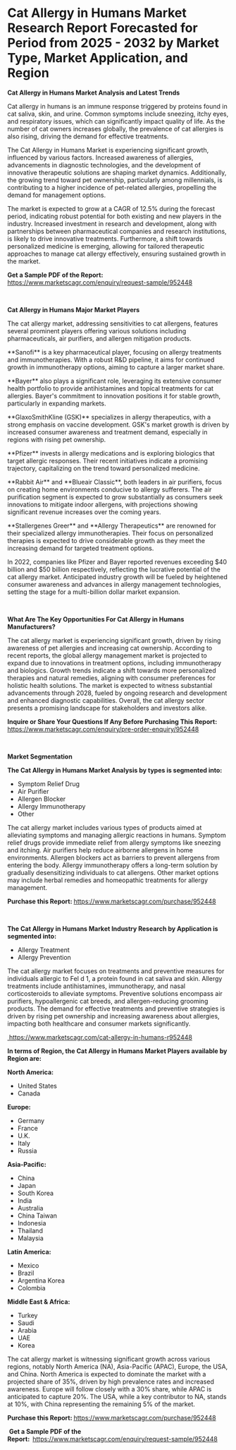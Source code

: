 <p><h1>Cat Allergy in Humans Market Research Report Forecasted for Period from 2025 -  2032 by Market Type, Market Application, and Region</h1></p><p><strong>Cat Allergy in Humans Market Analysis and Latest Trends</strong></p>
<p><p>Cat allergy in humans is an immune response triggered by proteins found in cat saliva, skin, and urine. Common symptoms include sneezing, itchy eyes, and respiratory issues, which can significantly impact quality of life. As the number of cat owners increases globally, the prevalence of cat allergies is also rising, driving the demand for effective treatments.</p><p>The Cat Allergy in Humans Market is experiencing significant growth, influenced by various factors. Increased awareness of allergies, advancements in diagnostic technologies, and the development of innovative therapeutic solutions are shaping market dynamics. Additionally, the growing trend toward pet ownership, particularly among millennials, is contributing to a higher incidence of pet-related allergies, propelling the demand for management options.</p><p>The market is expected to grow at a CAGR of 12.5% during the forecast period, indicating robust potential for both existing and new players in the industry. Increased investment in research and development, along with partnerships between pharmaceutical companies and research institutions, is likely to drive innovative treatments. Furthermore, a shift towards personalized medicine is emerging, allowing for tailored therapeutic approaches to manage cat allergy effectively, ensuring sustained growth in the market.</p></p>
<p><strong>Get a Sample PDF of the Report:&nbsp;</strong> <a href="https://www.marketscagr.com/enquiry/request-sample/952448?utm_campaign=2194&utm_medium=2&utm_source=Github&utm_content=ia&utm_term=17042025&utm_id=cat-allergy-in-humans">https://www.marketscagr.com/enquiry/request-sample/952448</a></p>
<p>&nbsp;</p>
<p><strong>Cat Allergy in Humans Major Market Players</strong></p>
<p><p>The cat allergy market, addressing sensitivities to cat allergens, features several prominent players offering various solutions including pharmaceuticals, air purifiers, and allergen mitigation products.</p><p>**Sanofi** is a key pharmaceutical player, focusing on allergy treatments and immunotherapies. With a robust R&D pipeline, it aims for continued growth in immunotherapy options, aiming to capture a larger market share.</p><p>**Bayer** also plays a significant role, leveraging its extensive consumer health portfolio to provide antihistamines and topical treatments for cat allergies. Bayer's commitment to innovation positions it for stable growth, particularly in expanding markets.</p><p>**GlaxoSmithKline (GSK)** specializes in allergy therapeutics, with a strong emphasis on vaccine development. GSK's market growth is driven by increased consumer awareness and treatment demand, especially in regions with rising pet ownership.</p><p>**Pfizer** invests in allergy medications and is exploring biologics that target allergic responses. Their recent initiatives indicate a promising trajectory, capitalizing on the trend toward personalized medicine.</p><p>**Rabbit Air** and **Blueair Classic**, both leaders in air purifiers, focus on creating home environments conducive to allergy sufferers. The air purification segment is expected to grow substantially as consumers seek innovations to mitigate indoor allergens, with projections showing significant revenue increases over the coming years.</p><p>**Stallergenes Greer** and **Allergy Therapeutics** are renowned for their specialized allergy immunotherapies. Their focus on personalized therapies is expected to drive considerable growth as they meet the increasing demand for targeted treatment options.</p><p>In 2022, companies like Pfizer and Bayer reported revenues exceeding $40 billion and $50 billion respectively, reflecting the lucrative potential of the cat allergy market. Anticipated industry growth will be fueled by heightened consumer awareness and advances in allergy management technologies, setting the stage for a multi-billion dollar market expansion.</p></p>
<p>&nbsp;</p>
<p><strong>What Are The Key Opportunities For Cat Allergy in Humans Manufacturers?</strong></p>
<p><p>The cat allergy market is experiencing significant growth, driven by rising awareness of pet allergies and increasing cat ownership. According to recent reports, the global allergy management market is projected to expand due to innovations in treatment options, including immunotherapy and biologics. Growth trends indicate a shift towards more personalized therapies and natural remedies, aligning with consumer preferences for holistic health solutions. The market is expected to witness substantial advancements through 2028, fueled by ongoing research and development and enhanced diagnostic capabilities. Overall, the cat allergy sector presents a promising landscape for stakeholders and investors alike.</p></p>
<p><strong>Inquire or Share Your Questions If Any Before Purchasing This Report:</strong> <a href="https://www.marketscagr.com/enquiry/pre-order-enquiry/952448?utm_campaign=2194&utm_medium=2&utm_source=Github&utm_content=ia&utm_term=17042025&utm_id=cat-allergy-in-humans">https://www.marketscagr.com/enquiry/pre-order-enquiry/952448</a></p>
<p>&nbsp;</p>
<p><strong>Market Segmentation</strong></p>
<p><strong>The Cat Allergy in Humans Market Analysis by types is segmented into:</strong></p>
<p><ul><li>Symptom Relief Drug</li><li>Air Purifier</li><li>Allergen Blocker</li><li>Allergy Immunotherapy</li><li>Other</li></ul></p>
<p><p>The cat allergy market includes various types of products aimed at alleviating symptoms and managing allergic reactions in humans. Symptom relief drugs provide immediate relief from allergy symptoms like sneezing and itching. Air purifiers help reduce airborne allergens in home environments. Allergen blockers act as barriers to prevent allergens from entering the body. Allergy immunotherapy offers a long-term solution by gradually desensitizing individuals to cat allergens. Other market options may include herbal remedies and homeopathic treatments for allergy management.</p></p>
<p><strong>Purchase this Report:&nbsp;</strong><a href="https://www.marketscagr.com/purchase/952448?utm_campaign=2194&utm_medium=2&utm_source=Github&utm_content=ia&utm_term=17042025&utm_id=cat-allergy-in-humans">https://www.marketscagr.com/purchase/952448</a></p>
<p>&nbsp;</p>
<p><strong>The Cat Allergy in Humans Market Industry Research by Application is segmented into:</strong></p>
<p><ul><li>Allergy Treatment</li><li>Allergy Prevention</li></ul></p>
<p><p>The cat allergy market focuses on treatments and preventive measures for individuals allergic to Fel d 1, a protein found in cat saliva and skin. Allergy treatments include antihistamines, immunotherapy, and nasal corticosteroids to alleviate symptoms. Preventive solutions encompass air purifiers, hypoallergenic cat breeds, and allergen-reducing grooming products. The demand for effective treatments and preventive strategies is driven by rising pet ownership and increasing awareness about allergies, impacting both healthcare and consumer markets significantly.</p></p>
<p><a href="https://www.marketscagr.com/cat-allergy-in-humans-r952448?utm_campaign=2194&utm_medium=2&utm_source=Github&utm_content=ia&utm_term=17042025&utm_id=cat-allergy-in-humans">&nbsp;https://www.marketscagr.com/cat-allergy-in-humans-r952448</a></p>
<p><strong>In terms of Region, the Cat Allergy in Humans Market Players available by Region are:</strong></p>
<p>
    <p> <strong> North America: </strong>
        <ul>
            <li>United States</li>
            <li>Canada</li>
        </ul>
        </p> 
    <p> <strong> Europe: </strong>
        <ul>
            <li>Germany</li>
            <li>France</li>
            <li>U.K.</li>
            <li>Italy</li>
            <li>Russia</li>
        </ul>
        </p> 
    <p> <strong> Asia-Pacific: </strong>
        <ul>
            <li>China</li>
            <li>Japan</li>
            <li>South Korea</li>
            <li>India</li>
            <li>Australia</li>
            <li>China Taiwan</li>
            <li>Indonesia</li>
            <li>Thailand</li>
            <li>Malaysia</li>
        </ul>
        </p> 
    <p> <strong> Latin America: </strong>
        <ul>
            <li>Mexico</li>
            <li>Brazil</li>
            <li>Argentina Korea</li>
            <li>Colombia</li>
        </ul>
        </p> 
    <p> <strong> Middle East & Africa: </strong>
        <ul>
            <li>Turkey</li>
            <li>Saudi</li>
            <li>Arabia</li>
            <li>UAE</li>
            <li>Korea</li>
        </ul>
    </p>
    </p>
<p><p>The cat allergy market is witnessing significant growth across various regions, notably North America (NA), Asia-Pacific (APAC), Europe, the USA, and China. North America is expected to dominate the market with a projected share of 35%, driven by high prevalence rates and increased awareness. Europe will follow closely with a 30% share, while APAC is anticipated to capture 20%. The USA, while a key contributor to NA, stands at 10%, with China representing the remaining 5% of the market.</p></p>
<p><strong>Purchase this Report: </strong><a href="https://www.marketscagr.com/purchase/952448?utm_campaign=2194&utm_medium=2&utm_source=Github&utm_content=ia&utm_term=17042025&utm_id=cat-allergy-in-humans">https://www.marketscagr.com/purchase/952448</a></p>
<p>&nbsp;<strong>Get a Sample PDF of the Report:&nbsp;&nbsp;</strong><a href="https://www.marketscagr.com/enquiry/request-sample/952448?utm_campaign=2194&utm_medium=2&utm_source=Github&utm_content=ia&utm_term=17042025&utm_id=cat-allergy-in-humans">https://www.marketscagr.com/enquiry/request-sample/952448</a></p>
<p><strong></strong></p>
<p><p></p><p></p><p></p></p>